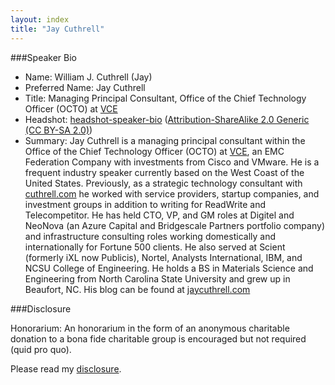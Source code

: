 ```yaml
---
layout: index
title: "Jay Cuthrell"
---
```

###Speaker Bio 

- Name: William J. Cuthrell (Jay)
- Preferred Name: Jay Cuthrell
- Title: Managing Principal Consultant, Office of the Chief Technology Officer (OCTO) at [VCE](http://www.vce.com)
- Headshot: <a href="http://www.flickr.com/photos/jcuthrell/5928931045/">headshot-speaker-bio</a> (<a href="http://creativecommons.org/licenses/by-sa/2.0/" >Attribution-ShareAlike 2.0 Generic (CC BY-SA 2.0)</a>)
- Summary: Jay Cuthrell is a managing principal consultant within the Office of the Chief Technology Officer (OCTO) at <a href="http://vce.com">VCE</a>, an EMC Federation Company with investments from Cisco and VMware. He is a frequent industry speaker currently based on the West Coast of the United States. Previously, as a strategic technology consultant with <a href="http://cuthrell.com">cuthrell.com</a> he worked with service providers, startup companies, and investment groups in addition to writing for ReadWrite and Telecompetitor. He has held CTO, VP, and GM roles at Digitel and NeoNova (an Azure Capital and Bridgescale Partners portfolio company) and infrastructure consulting roles working domestically and internationally for Fortune 500 clients. He also served at Scient (formerly iXL now Publicis), Nortel, Analysts International, IBM, and NCSU College of Engineering. He holds a BS in Materials Science and Engineering from North Carolina State University and grew up in Beaufort, NC. His blog can be found at <a href="http://jaycuthrell.com">jaycuthrell.com</a>

###Disclosure

Honorarium: An honorarium in the form of an anonymous charitable donation to a bona fide charitable group is encouraged but not required (quid pro quo).

Please read my <a href="http://fudge.org/disclosure">disclosure</a>.
